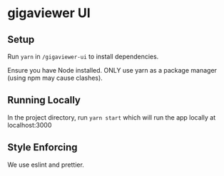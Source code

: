 # gigaviewer UI

## Setup

Run `yarn` in `/gigaviewer-ui` to install dependencies.

Ensure you have Node installed. ONLY use yarn as a package manager (using npm may cause clashes).

## Running Locally

In the project directory, run `yarn start` which will run the app locally at localhost:3000

## Style Enforcing

We use eslint and prettier. 